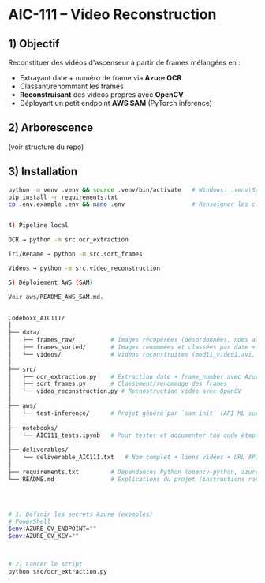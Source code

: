 # AIC-111 – Video Reconstruction

## 1) Objectif
Reconstituer des vidéos d'ascenseur à partir de frames mélangées en :
- Extrayant date + numéro de frame via **Azure OCR**
- Classant/renommant les frames
- **Reconstruisant** des vidéos propres avec **OpenCV**
- Déployant un petit endpoint **AWS SAM** (PyTorch inference)

## 2) Arborescence
(voir structure du repo)

## 3) Installation
```bash
python -m venv .venv && source .venv/bin/activate   # Windows: .venv\Scripts\activate
pip install -r requirements.txt
cp .env.example .env && nano .env                   # Renseigner les clés Azure


4) Pipeline local

OCR → python -m src.ocr_extraction

Tri/Rename → python -m src.sort_frames

Vidéos → python -m src.video_reconstruction

5) Déploiement AWS (SAM)

Voir aws/README_AWS_SAM.md.


Codeboxx_AIC111/
│
├── data/
│   ├── frames_raw/          # Images récupérées (désordonnées, noms aléatoires)
│   ├── frames_sorted/       # Images renommées et classées par date + frame_number
│   └── videos/              # Vidéos reconstruites (mod11_video1.avi, etc.)
│
├── src/
│   ├── ocr_extraction.py    # Extraction date + frame_number avec Azure OCR
│   ├── sort_frames.py       # Classement/renommage des frames
│   └── video_reconstruction.py # Reconstruction vidéo avec OpenCV
│
├── aws/
│   └── test-inference/      # Projet généré par `sam init` (API ML sur AWS)
│
├── notebooks/
│   └── AIC111_tests.ipynb   # Pour tester et documenter ton code étape par étape
│
├── deliverables/
│   └── deliverable_AIC111.txt   # Nom complet + liens vidéos + URL API
│
├── requirements.txt         # Dépendances Python (opencv-python, azure-ai-vision, etc.)
└── README.md                # Explications du projet (instructions rapides)




# 1) Définir les secrets Azure (exemples)
# PowerShell
$env:AZURE_CV_ENDPOINT=""
$env:AZURE_CV_KEY=""



# 2) Lancer le script
python src/ocr_extraction.py